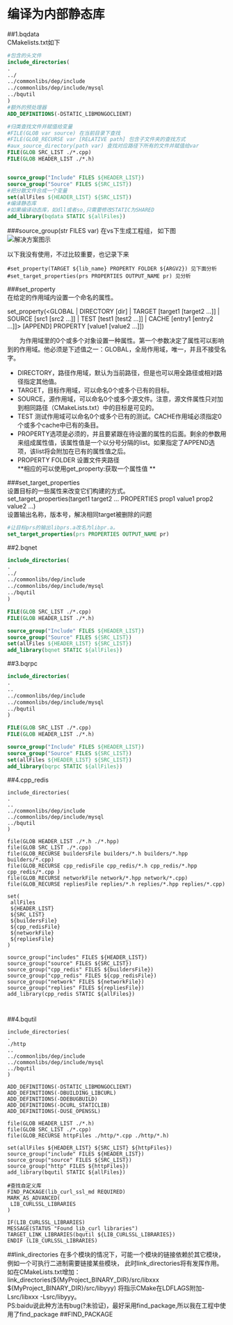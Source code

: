 # 编译为内部静态库
##1.bqdata   
CMakelists.txt如下  
```cmake
#包含的头文件
include_directories(
. 
../
../commonlibs/dep/include 
../commonlibs/dep/include/mysql
../bqutil
)
#额外的预处理器
ADD_DEFINITIONS(-DSTATIC_LIBMONGOCLIENT)

#归类查找文件并赋值给变量
#FILE(GLOB var source) 在当前目录下查找
#FILE(GLOB_RECURSE var [RELATIVE path] 包含子文件夹的查找方式
#aux_source_directory(path var) 查找对应路径下所有的文件并赋值给var
FILE(GLOB SRC_LIST ./*.cpp)
FILE(GLOB HEADER_LIST ./*.h)


source_group("Include" FILES ${HEADER_LIST})
source_group("Source" FILES ${SRC_LIST})
#把分散文件合成一个变量
set(allFiles ${HEADER_LIST} ${SRC_LIST})
#编译静态库
#如果编译动态库，如dll或者so,只需要修改STATIC为SHARED
add_library(bqdata STATIC ${allFiles})
```

###source_group(str FILES var)
在vs下生成工程组，
如下图  
![解决方案图示](group.jpg)  


以下我没有使用，不过比较重要，也记录下来
```
#set_property(TARGET ${lib_name} PROPERTY FOLDER ${ARGV2}) 见下面分析
#set_target_properties(prs PROPERTIES OUTPUT_NAME pr) 见分析
```
###set_property  
在给定的作用域内设置一个命名的属性。

  set_property(<GLOBAL                            |
                DIRECTORY [dir]                   |
                TARGET    [target1 [target2 ...]] |
                SOURCE    [src1 [src2 ...]]       |
                TEST      [test1 [test2 ...]]     |
                CACHE     [entry1 [entry2 ...]]>
               [APPEND]
               PROPERTY <name> [value1 [value2 ...]])

　　为作用域里的0个或多个对象设置一种属性。第一个参数决定了属性可以影响到的作用域。他必须是下述值之一：GLOBAL，全局作用域，唯一，并且不接受名字。
  - DIRECTORY，路径作用域，默认为当前路径，但是也可以用全路径或相对路径指定其他值。
  - TARGET，目标作用域，可以命名0个或多个已有的目标。
  - SOURCE，源作用域，可以命名0个或多个源文件。注意，源文件属性只对加到相同路径（CMakeLists.txt）中的目标是可见的。
  - TEST 测试作用域可以命名0个或多个已有的测试。CACHE作用域必须指定0个或多个cache中已有的条目。  
  - PROPERTY选项是必须的，并且要紧跟在待设置的属性的后面。剩余的参数用来组成属性值，该属性值是一个以分号分隔的list。如果指定了APPEND选项，该list将会附加在已有的属性值之后。
   - PROPERTY FOLDER 设置文件夹路径  
  **相应的可以使用get_property:获取一个属性值  **
  
###set_target_properties  
设置目标的一些属性来改变它们构建的方式。  
 set_target_properties(target1 target2 ...
                        PROPERTIES prop1 value1
                        prop2 value2 ...)  
 设置输出名称，版本号，解决相同target被删除的问题  
 ```cmake
 #让目标prs的输出libprs.a改名为libpr.a。
 set_target_properties(prs PROPERTIES OUTPUT_NAME pr)
 ```
                        
##2.bqnet
```cmake
include_directories(
.
../ 
../commonlibs/dep/include
../commonlibs/dep/include/mysql
../bqutil
)

FILE(GLOB SRC_LIST ./*.cpp)
FILE(GLOB HEADER_LIST ./*.h)

source_group("Include" FILES ${HEADER_LIST})
source_group("Source" FILES ${SRC_LIST})
set(allFiles ${HEADER_LIST} ${SRC_LIST})
add_library(bqnet STATIC ${allFiles})
```

##3.bqrpc
```cmake
include_directories(
.
..
../commonlibs/dep/include
../commonlibs/dep/include/mysql
../bqutil
)

FILE(GLOB SRC_LIST ./*.cpp)
FILE(GLOB HEADER_LIST ./*.h)

source_group("Include" FILES ${HEADER_LIST})
source_group("Source" FILES ${SRC_LIST})
set(allFiles ${HEADER_LIST} ${SRC_LIST})
add_library(bqrpc STATIC ${allFiles})
```
##4.cpp_redis
```
include_directories(
. 
..
../commonlibs/dep/include
../commonlibs/dep/include/mysql
../bqutil
)

file(GLOB HEADER_LIST ./*.h ./*.hpp)
file(GLOB SRC_LIST ./*.cpp)
file(GLOB_RECURSE buildersFile builders/*.h builders/*.hpp builders/*.cpp)
file(GLOB_RECURSE cpp_redisFile cpp_redis/*.h cpp_redis/*.hpp cpp_redis/*.cpp )
file(GLOB_RECURSE networkFile network/*.hpp network/*.cpp)
file(GLOB_RECURSE repliesFile replies/*.h replies/*.hpp replies/*.cpp)

set(
 allFiles
 ${HEADER_LIST}
 ${SRC_LIST} 
 ${buildersFile}
 ${cpp_redisFile}
 ${networkFile}
 ${repliesFile}
)

source_group("includes" FILES ${HEADER_LIST})
source_group("source" FILES ${SRC_LIST})
source_group("cpp_redis" FILES ${buildersFile})
source_group("cpp_redis" FILES ${cpp_redisFile})
source_group("network" FILES ${networkFile})
source_group("replies" FILES ${repliesFile})
add_library(cpp_redis STATIC ${allFiles})



```
##4.bqutil
```
include_directories(
. 
./http 
.. 
../commonlibs/dep/include
../commonlibs/dep/include/mysql
../bqutil
)

ADD_DEFINITIONS(-DSTATIC_LIBMONGOCLIENT)
ADD_DEFINITIONS(-DBUILDING_LIBCURL)
ADD_DEFINITIONS(-DDEBUGBUILD)
ADD_DEFINITIONS(-DCURL_STATICLIB)
ADD_DEFINITIONS(-DUSE_OPENSSL)

file(GLOB HEADER_LIST ./*.h)
file(GLOB SRC_LIST ./*.cpp)
file(GLOB_RECURSE httpFiles ./http/*.cpp ./http/*.h)

set(allFiles ${HEADER_LIST} ${SRC_LIST} ${httpFiles})
source_group("include" FILES ${HEADER_LIST})
source_group("source" FILES ${SRC_LIST})
source_group("http" FILES ${httpFiles})
add_library(bqutil STATIC ${allFiles})

#查找自定义库
FIND_PACKAGE(lib_curl_ssl_md REQUIRED)
MARK_AS_ADVANCED(
 LIB_CURLSSL_LIBRARIES
)

IF(LIB_CURLSSL_LIBRARIES)
MESSAGE(STATUS "Found lib_curl libraries")
TARGET_LINK_LIBRARIES(bqutil ${LIB_CURLSSL_LIBRARIES})
ENDIF (LIB_CURLSSL_LIBRARIES)
```
##link_directories
在多个模块的情况下，可能一个模块的链接依赖於其它模块，例如一个可执行二进制需要链接某些模块，
此时link_directories将有发挥作用。
如在CMakeLists.txt增加：
link_directories(${MyProject_BINARY_DIR}/src/libxxx
${MyProject_BINARY_DIR}/src/libyyy)
将指示CMake在LDFLAGS附加-Lsrc/libxxx -Lsrc/libyyy。  
PS:baidu说此种方法有bug(?未验证)，最好采用find_package,所以我在工程中使用了find_package
##FIND_PACKAGE
